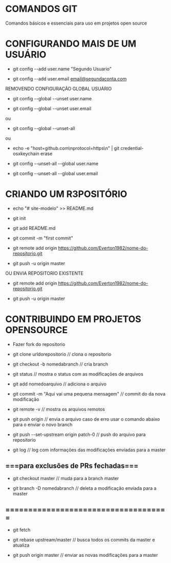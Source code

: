 # COMANDOS GIT

Comandos básicos e essenciais para uso em projetos open source

# CONFIGURANDO MAIS DE UM USUÁRIO

- git config --add user.name "Segundo Usuario"

- git config --add user.email email@segundaconta.com

REMOVENDO CONFIGURAÇÃO GLOBAL USUÁRIO

- git config --global --unset user.name

- git config --global --unset user.email

ou 

- git config --global --unset-all

ou 

- echo -e "host=github.com\nprotocol=https\n" | git credential-osxkeychain erase

- git config --unset-all --global user.name

- git config --unset-all --global user.email



# CRIANDO UM R3POSITÓRIO

- echo "# site-modelo" >> README.md

- git init

- git add README.md

- git commit -m "first commit"

- git remote add origin https://github.com/Everton1982/nome-do-repositorio.git

- git push -u origin master


OU ENVIA REPOSITORIO EXISTENTE


- git remote add origin https://github.com/Everton1982/nome-do-repositorio.git

- git push -u origin master



# CONTRIBUINDO EM PROJETOS OPENSOURCE

- Fazer fork do repositorio

- git clone urldorepositorio // clona o repositorio

- git checkout -b nomedabranch   // cria branch 

- git status  // mostra o status com as modificações de arquivos

- git add nomedoarquivo // adiciona o arquivo

- git commit -m "Aqui vai uma pequena mensagem"  // commit do da nova modificação 

- git remote -v // mostra os arquivos remotos

- git push origin // envia o arquivo caso de erro usar o comando abaixo para o enviar o novo branch

- git push --set-upstream origin patch-0 // push do arquivo para repositorio

- git log // log com informações das modificações enviadas para a master

## ===para exclusões de PRs fechadas===

- git checkout master // muda para a branch master

- git branch -D nomedabranch // deleta a modificação enviada para a master

## ====================================

- git fetch

- git rebase  upstream/master // busca todos os commits da master e atualiza

- git push origin master // enviar as novas modificações para a master






